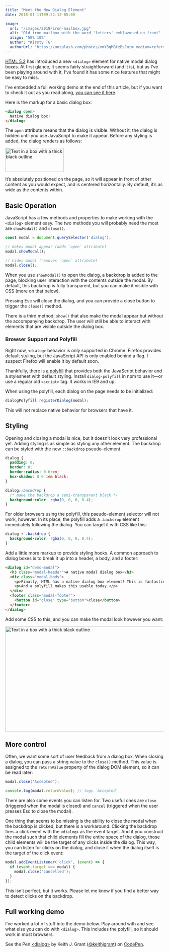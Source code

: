 ```yaml
---
title: "Meet the New Dialog Element"
date: 2018-01-11T09:22:12-05:00

image:
  url: "/images/2018/iron-mailbox.jpg"
  alt: "Old iron mailbox with the word 'letters' emblazoned on front"
  align: "50% 10%"
  author: "Kirsty TG"
  authorUrl: "https://unsplash.com/photos/xmY3qMBfzBs?utm_medium=referral&utm_content=creditCopyText"
---
```


[HTML 5.2](https://www.w3.org/TR/html52/) has introduced a new `<dialog>` element for native modal dialog boxes. At first glance, it seems fairly straightforward (and it is), but as I’ve been playing around with it, I’ve found it has some nice features that might be easy to miss.

I’ve embedded a full working demo at the end of this article, but if you want to check it out as you read along, [you can see it here](https://codepen.io/keithjgrant/pen/eyMMVL).

Here is the markup for a basic dialog box:

```html
<dialog open>
  Native dialog box!
</dialog>
```

The `open` attribute means that the dialog is visible. Without it, the dialog is hidden until you use JavaScript to make it appear. Before any styling is added, the dialog renders as follows:

<img src="/images/2018/native-dialog-basic.png" alt="Text in a box with a thick black outline" width="186" height="76"/>

It’s absolutely positioned on the page, so it will appear in front of other content as you would expect, and is centered horizontally. By default, it’s as wide as the contents within.

## Basic Operation

JavaScript has a few methods and properties to make working with the `<dialog>` element easy. The two methods you will probably need the most are `showModal()` and `close()`.

```js
const modal = document.querySelector('dialog');

// makes modal appear (adds `open` attribute)
modal.showModal();

// hides modal (removes `open` attribute)
modal.close();
```

When you use `showModal()` to open the dialog, a backdrop is added to the page, blocking user interaction with the contents outside the modal. By default, this backdrop is fully transparent, but you can make it visible with CSS (more on that below).

Pressing Esc will close the dialog, and you can provide a close button to trigger the `close()` method.

There is a third method, `show()` that also make the modal appear but without the accompanying backdrop. The user will still be able to interact with elements that are visible outside the dialog box.

### Browser Support and Polyfill

Right now, `<dialog>` behavior is only supported in Chrome. Firefox provides default styling, but the JavaScript API is only enabled behind a flag. I suspect Firefox will enable it by default soon.

Thankfully, there is [a polyfill](https://github.com/GoogleChrome/dialog-polyfill) that provides both the JavaScript behavior and a stylesheet with default styling. Install `dialog-polyfill` in npm to use it&mdash;or use a regular old `<script>` tag. It works in IE9 and up.

When using the polyfill, each dialog on the page needs to be initialized:

```js
dialogPolyfill.registerDialog(modal);
```

This will not replace native behavior for browsers that have it.

## Styling

Opening and closing a modal is nice, but it doesn’t look very professional yet. Adding styling is as simple as styling any other element. The backdrop can be styled with the new `::backdrop` pseudo-element.

```css
dialog {
  padding: 0;
  border: 0;
  border-radius: 0.6rem;
  box-shadow: 0 0 1em black;
}

dialog::backdrop {
  /* make the backdrop a semi-transparent black */
  background-color: rgba(0, 0, 0, 0.4);
}
```

For older browsers using the polyfill, this pseudo-element selector will not work, however. In its place, the polyfill adds a `.backdrop` element immediately following the dialog. You can target it with CSS like this:

```css
dialog + .backdrop {
  background-color: rgba(0, 0, 0, 0.4);
}
```

Add a little more markup to provide styling hooks. A common approach to dialog boxes is to break it up into a header, a body, and a footer:

```html
<dialog id="demo-modal">
  <h3 class="modal-header">A native modal dialog box</h3>
  <div class="modal-body">
    <p>Finally, HTML has a native dialog box element! This is fantastic.</p>
    <p>And a polyfill makes this usable today.</p>
  </div>
  <footer class="modal-footer">
    <button id="close" type="button">close</button>
  </footer>
</dialog>
```

Add some CSS to this, and you can make the modal look however you want:

<img src="/images/2018/native-dialog-styled.png" alt="Text in a box with a thick black outline" width="628" height="334"/>

## More control

Often, we want some sort of user feedback from a dialog box. When closing a dialog, you can pass a string value to the `close()` method. This value is assigned to the `returnValue` property of the dialog DOM element, so it can be read later:

```js
modal.close('Accepted');

console.log(modal.returnValue); // logs `Accepted`
```

There are also some events you can listen for. Two useful ones are `close` (triggered when the modal is closed) and `cancel` (triggered when the user presses Esc to close the modal).

One thing that seems to be missing is the ability to close the modal when the backdrop is clicked, but there is a workaround. Clicking the backdrop fires a click event with the `<dialog>` as the event target. And if you construct the modal such that child elements fill the entire space of the dialog, those child elements will be the target of any clicks inside the dialog. This way, you can listen for clicks on the dialog, and close it when the dialog itself is the target of the click event:

```js
modal.addEventListener('click', (event) => {
  if (event.target === modal) {
    modal.close('cancelled');
  }
});
```

This isn’t perfect, but it works. Please let me know if you find a better way to detect clicks on the backdrop.

## Full working demo

I’ve worked a lot of stuff into the demo below. Play around with and see what else you can do with `<dialog>`. This includes the polyfill, so it should work in most browsers.

<p data-height="300" data-theme-id="31665" data-slug-hash="eyMMVL" data-default-tab="result" data-user="keithjgrant" data-embed-version="2" data-pen-title="&lt;dialog&gt;" class="codepen">See the Pen <a href="https://codepen.io/keithjgrant/pen/eyMMVL/">&lt;dialog&gt;</a> by Keith J. Grant (<a href="https://codepen.io/keithjgrant">@keithjgrant</a>) on <a href="https://codepen.io">CodePen</a>.</p>
<script async src="https://production-assets.codepen.io/assets/embed/ei.js"></script>
